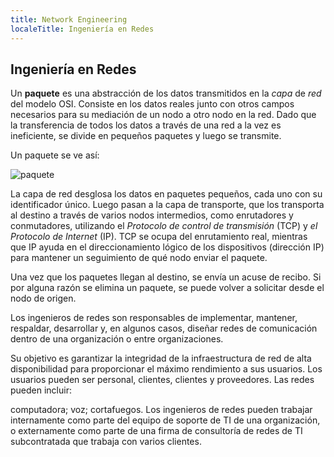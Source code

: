 ```yaml
---
title: Network Engineering
localeTitle: Ingeniería en Redes
---
```

## Ingeniería en Redes

Un **paquete** es una abstracción de los datos transmitidos en la _capa_ de _red_ del modelo OSI. Consiste en los datos reales junto con otros campos necesarios para su mediación de un nodo a otro nodo en la red. Dado que la transferencia de todos los datos a través de una red a la vez es ineficiente, se divide en pequeños paquetes y luego se transmite.

Un paquete se ve así:

![paquete](https://www.computerhope.com/jargon/p/packet.jpg)

La capa de red desglosa los datos en paquetes pequeños, cada uno con su identificador único. Luego pasan a la capa de transporte, que los transporta al destino a través de varios nodos intermedios, como enrutadores y conmutadores, utilizando el _Protocolo de control de transmisión_ (TCP) y _el Protocolo de Internet_ (IP). TCP se ocupa del enrutamiento real, mientras que IP ayuda en el direccionamiento lógico de los dispositivos (dirección IP) para mantener un seguimiento de qué nodo enviar el paquete.

Una vez que los paquetes llegan al destino, se envía un acuse de recibo. Si por alguna razón se elimina un paquete, se puede volver a solicitar desde el nodo de origen.

Los ingenieros de redes son responsables de implementar, mantener, respaldar, desarrollar y, en algunos casos, diseñar redes de comunicación dentro de una organización o entre organizaciones.

Su objetivo es garantizar la integridad de la infraestructura de red de alta disponibilidad para proporcionar el máximo rendimiento a sus usuarios. Los usuarios pueden ser personal, clientes, clientes y proveedores. Las redes pueden incluir:

computadora; voz; cortafuegos. Los ingenieros de redes pueden trabajar internamente como parte del equipo de soporte de TI de una organización, o externamente como parte de una firma de consultoría de redes de TI subcontratada que trabaja con varios clientes.